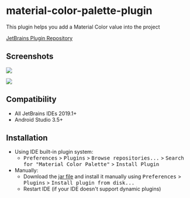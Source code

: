 material-color-palette-plugin
=============================


This plugin helps you add a Material Color value into the project

[JetBrains Plugin Repository](https://plugins.jetbrains.com/plugin/8590)

## Screenshots

![](./art/screen2.png)

![](./art/screen1.png)

## Compatibility

- All JetBrains IDEs 2019.1+
- Android Studio 3.5+

## Installation

- Using IDE built-in plugin system:
  - <kbd>Preferences</kbd> > <kbd>Plugins</kbd> > <kbd>Browse repositories...</kbd> > <kbd>Search for "Material Color Palette"</kbd> > <kbd>Install Plugin</kbd>
- Manually:
  - Download the [jar file](https://github.com/DVDAndroid/material-color-palette-plugin/raw/master/material-color-palette-plugin.jar) and install it manually using <kbd>Preferences</kbd> > <kbd>Plugins</kbd> > <kbd>Install plugin from disk...</kbd>
  - Restart IDE (if your IDE doesn't support dynamic plugins)
